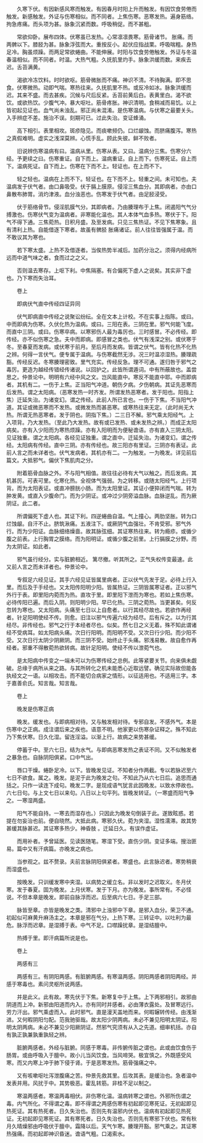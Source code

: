 <!-- { "loadSidebar": true } -->
　　久寒下伏。有因新感风寒而触发。有因春月时阳上升而触发。有因饮食劳倦而触发。新感触发。外证与伤寒相似。而不同者。上焦伤寒。恶寒发热。遍身筋络。拘急疼痛。而头项为甚。脉象沉紧而数。呼吸稍促。而不甚粗。

　　常欲仰卧。展布四体。伏寒虽已发热。心常凛凛畏寒。筋骨诸节。 胀痛。而两髀以下。膝胫为甚。脉象浮弦而大。重按反小。起伏应指战栗。呼吸喘粗。身热足冷。胸虽烦躁。而两足常欲蜷曲。不能伸展。时阳与饮食劳倦触发。外证与冬温春温相似。而不同者。时温。大热气粗。久抚肌里灼手。脉象洪缓而数。来疾去迟。舌苔满黄。

　　渴欲冷冻饮料。时时欲呕。筋骨微胀而不痛。神识不清。不待胸满。即不思食。伏寒微热。动即气喘。寒热往来。久抚肌里不热。或反冷如冰。脉象洪缓而迟。其来不盛。而去甚疾。沉候与尺后反紧。舌苔前黄后白。表黄里白。渴不欲饮。或欲热饮。少腹气冲。暴大呕吐。筋骨疼胀。神识清明。食稍减而易饥。以上皆初起见证也。血气尚未浊乱。邪正尚未混淆。是伤寒温病。与伏寒之最要关头。入手辨症不差。施治不误。刻期可已。过此失治。变证蜂涌。

　　高下相引。表里相攻。斑疹隐见。而痰嗽频仍。口烂龈蚀。而脐痛腹泻。寒热之真假难明。虚实之浅深莫辨。心慌手乱。顾此失彼。鲜不败者。

　　旧说辨伤寒温病有曰。温病从里。伤寒从表。又曰。温病分三焦。伤寒分六经。予更续之曰。伤寒重证。自下而上。温病重证。自上而下。伤寒死证。自上而下。温病死证。自下而上。伤寒在下而不上。轻证也。在上而不下。

　　轻之轻也。温病在上而不下。轻证也。在下而不上。轻重之间。未可知也。夫温病发于伏气者。由口鼻吸受。伏于膈上膜原。侵淫三焦血分。其即病者。亦由口鼻散布肺胃。消灼津液。血分浊恶也。伤寒发于伏气者。由足胫浸受。

　　伏于筋络骨节。侵淫肌膜气分。其即病者。乃由腠理布于上焦。闭遏阳气气分搏激也。伤寒伏气变为温病者。非寒能化温也。其人本体气血多热。寒伏于下。阳气不得下通。三焦菀热。日积月盛。及至发病。只见三焦热证。不见下焦寒象。且有清利上热。自能借逐下寒者。故虽有髀胫 胀痛诸证。前人往往皆强属于温。而不敢议其为寒也。

　　若下寒太盛。上热不及借逐者。当俟热势半减后。加药分治之。须得内经病所远而中道气味之者。食而过之之义。

　　否则温去寒存。上呕下利。中焦隔塞。有合偏死下虚人之说矣。其实非下虚也。乃下寒而失治耳。

　　卷上

　　即病伏气直中传经四证异同

　　伏气即病直中传经之说聚讼纷纭。全在文本上计校。不在实事上指陈。或曰。中而即病为伤寒。久伏化热为温病。或曰。三阳在表。三阴在里。邪气何能飞度。而直中三阴。或曰。伤寒卒病。以寒邪伤人最为毒厉也。三时感冒。不必传经。即传经。亦不似伤寒之急。夫中而即病。即感冒之类也。伏气有浅深之别。或伏寒于冬。至春夏而发病。或伏寒于前月。至后月而发病。皆谓之伏气。皆有化热不化热之辨。何得一言伏气。便专属于温病。与伤寒截然无涉。况三时温凉湿热。腠理疏豁。传经反迟。冬寒腠理密致。里气充实。传经反急。理不可通。遂归咎于邪气之毒厉。更造为越经传错经传诸说。以回护之。此皆所谓遁词。中有所蔽故也。盖尝思之。仲景论中。明明有六经中风之文。岂风能直中。寒反不能直中耶。中而即病者。其机有二。一伤于上焦。正当阳气冲道。朝伤夕病。夕伤朝病。其证先恶寒而后发热。谓之太阳病。（恶寒发热一时齐发。所谓发热恶寒者。发于阳也。阳指上焦）迁延失治。为诸变幻。谓之传经。此前人所已言也。一伤于下焦。不当阳气冲道。其证或微恶寒而不发热。或微发热而甚恶寒。或寒热往来无定。（此时尚无大热。所谓无热恶寒者。发于阴也。阴指下焦。）二三日不解。邪气乘太阳经气。上入项背。乃大发热。（至此乃大发热。故有或已发热、或未发热之辨。）而成正太阳病矣。亦有入少阳而为寒热烦躁。亦有入阳明而为便秘谵语。亦有直入三阴太阳。见证独重。谓之太阳病。各经见证独重。谓之直中。迁延失治。为诸变幻。谓之传经。太阳病有传经。直中三阴。亦有传经也。故三阳亦有里证。三阴亦有表证。此前人言之而未详者也。伏气发病者。其机亦有二。一为触发。一为晚发。详见前后篇文。大抵邪气。偏伏下焦肌肉之分。

　　附着筋骨血脉之外。不与阳气相值。故往往必待有大气以触之。而后发病。其机甚厉。可表可里。化寒化热。全视体气强弱。为之转移。或随太阳经气。上行项背。而为太阳表证。或直冲膀胱小肠。而为太阳里证。其证小便猝闭而气喘。转为 肿发黄。或直入少腹命门。而为少阴证。或冲过少阴旁溢血脉。血脉逆乱。而为厥阴证。此二者。

　　所谓偏死下虚人也。其证下利。四逆蜷曲自温。气上撞心。两肋坚胀。转为口烂蚀龈。自汗不止。脐筑湫痛。五液注下。或厥阴气血强壮。不肯受邪。邪气外行。而为少阳证。血脉细络燥啬。故其脉弦细。其证寒热往来。转为瘾疹。或循少腹之前表。上行胸胃之膜络。而为阳明证。或循少腹之前里。上行膈膜之分野。而为太阴证。如此者。

　　邪气虽行经分。实与脏腑相近。 篱尽撤。听其所之。正气失权传变最速。此又前人言之而未详者也。仲景论中。

　　专叙足六经见证。其手六经见证皆属里病者。正以伏气先发于足。必待上行入里。而后及于手经也。又太阳传阳明少阳。皆属热证。三阴皆属寒证者。正以邪气外行于表。即里阳内菀而为热。直攻于里。即里阳下泄而为寒也。若如上焦伤寒。必待传阳已遍。而后入阴。则阳明少阳。早已化热。三阴之菀热。当更甚矣。何反忽转为寒也。又太阳病。头痛至七日以上自愈者。以行其经尽故也。若欲作再经者。针足阳明使经不传。则愈。旧注以邪气传遍六经为经尽。后有斥之。以为行其经尽。非传经也。邪气之行于本经者尽也。似矣。然七日之义无着。殊不知此谓诸经不受病耳。如太阳病头痛。次日行阳明。而阳明不受。又次日行少阳。而少阳不受。又次日行太阴少阴厥阴。而三阴不受。始终止于头痛。邪浅易散。故自愈作再经者。邪重不得散菀热欲转病。故针足阳明。使经不传以泄菀气也。

　　是太阳病中传变之一端未可以为伤寒传经之总例。此等紧要关节。向来俱未觑破。总缘于病所从来之路。与其所转化之机未能悉心近取远譬。确见实际故但能各执经文之一语。以相攻击。而不能切合病家之情形。以征适用也。不适用三字。本于嘉善俞氏。知言哉。知言哉。

　　卷上

　　晚发是伤寒正病

　　晚发。缓发也。与即病相对待。又与触发相对待。专邪自发。不感外气。本是伤寒中之正病。成注谓后来之疾也。语意不明。他家更以伤寒杂证释之。殊不知此乃下焦伏寒。日久化湿。留连淫溢。以渐上行。故病之来势甚缓。

　　停蓄于中。至六七日。结为水气。与即病恶寒发热之表证不同。又不似触发者之暴急也。自脉阴阳俱紧。口中气出。

　　唇口干燥。蜷卧足冷。以下。皆晚发见证。不知者分作两截。专以若脉迟至六七日不欲食。属之。晚发。是泥于此为晚发之句。不知此乃从六七日后。追思而通括之。只作一读连下成句。晚发二字。是现成语气犹言此因晚发。以致水停故也。六七日句。与上文七日以来句。八日以上句平列。皆晚发转证。（一寒盛而阳气争之。一寒湿两盛。

　　阳气不能自持。一寒去而湿存也。）只因此为晚发句倒装于此。遂致眩惑。若提在勿妄治也前。便自晓然。大抵此病。寒邪久伏。菀为夹湿。湿性濡滞。故其势甚缓其脉甚迟。其证寒多热少。神昏肢 。迁延日久。有误作虚证。

　　而用补者。予曾延医。见读医随笔。寒湿下受。直伤少阴。变证多端。搜治匪易。篇中又有汗病篇。亦晚发之病也。

　　当参观之。兹不赘录。夫前言脉阴阳俱紧者。寒盛也。此言脉迟者。寒势稍衰而湿盛也。

　　按晚发。只训缓发寒中夹湿。以病势之缓立名。非以发时之迟取义。冬月伏寒。发于春夏。固为晚发。上月伏寒。发于下月。亦为晚发。事所常有。不必怪说。不但本章是晚发。即前自脉浮而迟。后至病六七日。手足三部。

　　脉皆至章。亦皆是晚发之类。清邪中上浊邪中下章。是邪入血分。荣卫不通。初起似可麻黄升麻汤主之。本章是邪在气分。上热下寒。三转证中。以吐利为最危。脉浮而迟章。是湿搏于表。中气不足。口噤躁扰章。是湿结膻中。

　　热搏于里。即汗病篇所说是也。

　　卷上

　　两感有三

　　两感有三。有阴阳两感。有脏腑两感。有寒温两感。阴阳两感者阴阳两经。并感于寒毒也。素问灵枢所说两感。

　　并是此义。此有故。寒先伏于下焦。新寒复中于上焦。上下两邪相引。故邪由阴道而上冲。新邪由阳道而内入。亦有同时并感者。必由薄衣露处。及冒寒远行。劳力汗出。邪气乘虚而入。此时邪气。直是漫天盖地而来。何暇辗转传经。由浅渐进。又何暇阴阳匀配。范我驰驱哉。故太阳少阴两病。未必不兼见阳明太阴证。阳明太阴两病。未必不兼见少阳厥阴证。然邪气究须有从入之先道。细审机括。亦自有孰正孰兼孰重孰轻之辨。

　　脏腑两感者。外经与脏腑。同感于寒毒。非传腑传脏之谓也。此或由饮食伤于肠胃。或由呼吸入于膻中。故小儿当风饮食。当风啼哭。极宜慎之。外既感受风寒。而又内寒上冲于肺下侵于肾。于是恶寒发热。筋骨强痛之中。

　　又有咳嗽呕吐泻泄腹痛之苦。仲景先救其里。后攻其表。是缓治也。急者温中发表并用。风扰于中。其势极恶。霍乱转筋。非桂不足以制之。

　　寒温两感者。寒温两毒相伏。非伤寒化温。温病转寒之谓也。外邪所伤谓之毒。内气所化。不得谓之毒。即不得谓之两感伤寒有初起即见寒死证。无初起即见热死证。其有热死者。日久失治也。否则先有温邪内伏也。温病有初起即见热死证。无初起即见寒死证。其有寒死者。日久失治也。否则先有寒邪下伏也。常有秋月久晴燥邪由呼吸伏于膻中。霜降以后。天气乍寒。腠理开豁。邪气乘之。其证寒热强痛。而初起即神识昏迷。谵语气粗。口渴索水。


